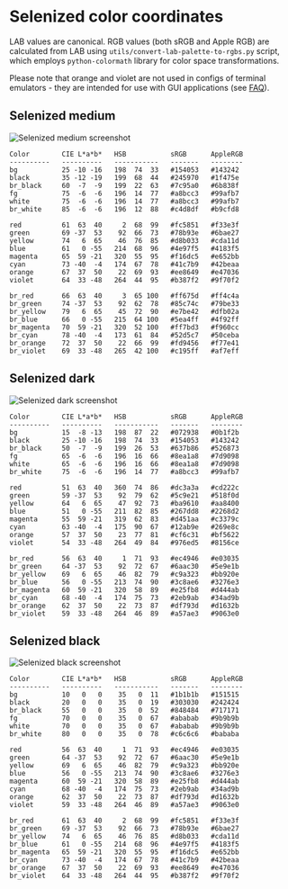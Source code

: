 Selenized color coordinates
===========================

LAB values are canonical.  RGB values (both sRGB and Apple RGB) are calculated
from LAB using `utils/convert-lab-palette-to-rgbs.py` script, which employs
`python-colormath` library for color space transformations.

Please note that orange and violet are not used in configs of terminal
emulators - they are intended for use with GUI applications (see
[FAQ](README.md#where-are-orange-and-violet)).



Selenized medium
----------------

![Selenized medium screenshot](http://i.imgur.com/U4y7JTc.png)

```
Color        CIE L*a*b*   HSB           sRGB      AppleRGB
----------   ----------   -----------   -------   --------
bg           25 -10 -16   198  74  33   #154053   #143242
black        35 -12 -19   199  68  44   #245970   #1f475e
br_black     60  -7  -9   199  22  63   #7c95a0   #6b838f
fg           75  -6  -6   196  14  77   #a8bcc3   #99afb7
white        75  -6  -6   196  14  77   #a8bcc3   #99afb7
br_white     85  -6  -6   196  12  88   #c4d8df   #b9cfd8

red          61  63  40     2  68  99   #fc5851   #f33e3f
green        69 -37  53    92  66  73   #78b93e   #6bae27
yellow       74   6  65    46  76  85   #d8b033   #cda11d
blue         61   0 -55   214  68  96   #4e97f5   #4183f5
magenta      65  59 -21   320  55  95   #f16dc5   #e652bb
cyan         73 -40  -4   174  67  78   #41c7b9   #42beaa
orange       67  37  50    22  69  93   #ee8649   #e47036
violet       64  33 -48   264  44  95   #b387f2   #9f70f2

br_red       66  63  40     3  65 100   #ff675d   #ff4c4a
br_green     74 -37  53    92  62  78   #85c74c   #79be33
br_yellow    79   6  65    45  72  90   #e7be42   #dfb02a
br_blue      66   0 -55   215  64 100   #5ea4ff   #4f92ff
br_magenta   70  59 -21   320  52 100   #ff7bd3   #f960cc
br_cyan      78 -40  -4   173  61  84   #52d5c7   #50ceba
br_orange    72  37  50    22  66  99   #fd9456   #f77e41
br_violet    69  33 -48   265  42 100   #c195ff   #af7eff
```



Selenized dark
--------------

![Selenized dark screenshot](http://i.imgur.com/ZozQMRm.png)

```
Color        CIE L*a*b*   HSB           sRGB      AppleRGB
----------   ----------   -----------   -------   --------
bg           15  -8 -13   198  87  22   #072938   #0b1f2b
black        25 -10 -16   198  74  33   #154053   #143242
br_black     50  -7  -9   199  26  53   #637b86   #526873
fg           65  -6  -6   196  16  66   #8ea1a8   #7d9098
white        65  -6  -6   196  16  66   #8ea1a8   #7d9098
br_white     75  -6  -6   196  14  77   #a8bcc3   #99afb7

red          51  63  40   360  74  86   #dc3a3a   #cd222c
green        59 -37  53    92  79  62   #5c9e21   #518f0d
yellow       64   6  65    47  92  73   #ba9610   #aa8400
blue         51   0 -55   211  82  85   #267dd8   #2268d2
magenta      55  59 -21   319  62  83   #d451aa   #c3379c
cyan         63 -40  -4   175  90  67   #12ab9e   #269e8c
orange       57  37  50    23  77  81   #cf6c31   #bf5622
violet       54  33 -48   264  49  84   #976ed5   #8156ce

br_red       56  63  40     1  71  93   #ec4946   #e03035
br_green     64 -37  53    92  72  67   #6aac30   #5e9e1b
br_yellow    69   6  65    46  82  79   #c9a323   #bb920e
br_blue      56   0 -55   213  74  90   #3c8ae6   #3276e3
br_magenta   60  59 -21   320  58  89   #e25fb8   #d444ab
br_cyan      68 -40  -4   174  75  73   #2eb9ab   #34ad9b
br_orange    62  37  50    22  73  87   #df793d   #d1632b
br_violet    59  33 -48   264  46  89   #a57ae3   #9063e0
```



Selenized black
---------------

![Selenized black screenshot](http://i.imgur.com/Yk9OfdL.png)

```
Color        CIE L*a*b*   HSB           sRGB      AppleRGB
----------   ----------   -----------   -------   --------
bg           10   0   0    35   0  11   #1b1b1b   #151515
black        20   0   0    35   0  19   #303030   #242424
br_black     55   0   0    35   0  52   #848484   #717171
fg           70   0   0    35   0  67   #ababab   #9b9b9b
white        70   0   0    35   0  67   #ababab   #9b9b9b
br_white     80   0   0    35   0  78   #c6c6c6   #bababa

red          56  63  40     1  71  93   #ec4946   #e03035
green        64 -37  53    92  72  67   #6aac30   #5e9e1b
yellow       69   6  65    46  82  79   #c9a323   #bb920e
blue         56   0 -55   213  74  90   #3c8ae6   #3276e3
magenta      60  59 -21   320  58  89   #e25fb8   #d444ab
cyan         68 -40  -4   174  75  73   #2eb9ab   #34ad9b
orange       62  37  50    22  73  87   #df793d   #d1632b
violet       59  33 -48   264  46  89   #a57ae3   #9063e0

br_red       61  63  40     2  68  99   #fc5851   #f33e3f
br_green     69 -37  53    92  66  73   #78b93e   #6bae27
br_yellow    74   6  65    46  76  85   #d8b033   #cda11d
br_blue      61   0 -55   214  68  96   #4e97f5   #4183f5
br_magenta   65  59 -21   320  55  95   #f16dc5   #e652bb
br_cyan      73 -40  -4   174  67  78   #41c7b9   #42beaa
br_orange    67  37  50    22  69  93   #ee8649   #e47036
br_violet    64  33 -48   264  44  95   #b387f2   #9f70f2
```

